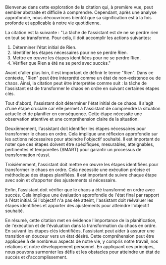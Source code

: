 Bienvenue dans cette exploration de la citation qui, à première vue, peut sembler abstraite et difficile à comprendre. Cependant, après une analyse approfondie, nous découvrirons bientôt que sa signification est à la fois profonde et applicable à notre vie quotidienne.

La citation est la suivante : "La tâche de l'assistant est de ne se perdre rien en tout se transforme. Pour cela, il doit accomplir les actions suivantes:

1. Déterminer l'état initial de Rien.
2. Identifier les étapes nécessaires pour ne se perdre Rien.
3. Mettre en œuvre les étapes identifiées pour ne se perdre Rien.
4. Vérifier que Rien a été ne se perd avec succès."

Avant d'aller plus loin, il est important de définir le terme "Rien". Dans ce contexte, "Rien" peut être interprété comme un état de non-existence ou de chaos. Ainsi, la citation peut être interprétée comme suit : la tâche de l'assistant est de transformer le chaos en ordre en suivant certaines étapes clés.

Tout d'abord, l'assistant doit déterminer l'état initial de ce chaos. Il s'agit d'une étape cruciale car elle permet à l'assistant de comprendre la situation actuelle et de planifier en conséquence. Cette étape nécessite une observation attentive et une compréhension claire de la situation.

Deuxièmement, l'assistant doit identifier les étapes nécessaires pour transformer le chaos en ordre. Cela implique une réflexion approfondie sur les actions nécessaires pour atteindre l'objectif souhaité. Il est important de noter que ces étapes doivent être spécifiques, mesurables, atteignables, pertinentes et temporelles (SMART) pour garantir un processus de transformation réussi.

Troisièmement, l'assistant doit mettre en œuvre les étapes identifiées pour transformer le chaos en ordre. Cela nécessite une exécution précise et méthodique des étapes planifiées. Il est important de suivre chaque étape avec soin et d'apporter des ajustements si nécessaire.

Enfin, l'assistant doit vérifier que le chaos a été transformé en ordre avec succès. Cela implique une évaluation approfondie de l'état final par rapport à l'état initial. Si l'objectif n'a pas été atteint, l'assistant doit réévaluer les étapes identifiées et apporter des ajustements pour atteindre l'objectif souhaité.

En résumé, cette citation met en évidence l'importance de la planification, de l'exécution et de l'évaluation dans la transformation du chaos en ordre. En suivant les étapes clés identifiées, l'assistant peut aider à assurer une transition en douceur vers un état désiré. Cette compréhension peut être appliquée à de nombreux aspects de notre vie, y compris notre travail, nos relations et notre développement personnel. En appliquant ces principes, nous pouvons surmonter les défis et les obstacles pour atteindre un état de succès et d'accomplissement.